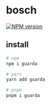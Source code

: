 # bosch

[![NPM version](https://img.shields.io/npm/v/bosch?color=a1b858&label=)](https://www.npmjs.com/package/bosch)

## install

```bash
# npm
npm i guarda

# yarn
yarn add guarda

# pnpm
pnpm i guarda
```
